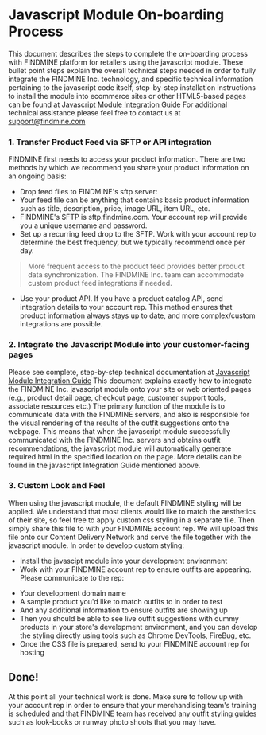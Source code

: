 # Javascript Module On-boarding Process

This document describes the steps to complete the on-boarding process with FINDMINE platform for retailers using the javascript module. These bullet point steps explain the overall technical steps needed in order to fully integrate the FINDMINE Inc. technology, and specific technical information pertaining to the javascript code itself, step-by-step installation instructions to install the module into ecommerce sites or other HTML5-based pages can be found at [Javascript Module Integration Guide](https://github.com/findmine/docs/blob/master/javascript-module-integration-guide.md) For additional technical assistance please feel free to contact us at [support@findmine.com](mailto://support@findmine.com)

### 1. Transfer Product Feed via SFTP or API integration
FINDMINE first needs to access your product information. There are two methods by which we recommend you share your product information on an ongoing basis: 
* Drop feed files to FINDMINE's sftp server:
 * Your feed file can be anything that contains basic product information such as title, description, price, image URL, item URL, etc. 
 * FINDMINE's SFTP is sftp.findmine.com. Your account rep will provide you a unique username and password. 
 * Set up a recurring feed drop to the SFTP. Work with your account rep to determine the best frequency, but we typically recommend once per day.   
> More frequent access to the product feed provides better product data synchronization. The FINDMINE Inc. team can accommodate custom product feed integrations if needed.

- Use your product API. If you have a product catalog API, send integration details to your account rep. This method ensures that product information always stays up to date, and more complex/custom integrations are possible. 

### 2. Integrate the Javascript Module into your customer-facing pages
Please see complete, step-by-step technical documentation at [Javascript Module Integration Guide](https://github.com/findmine/docs/blob/master/javascript-module-integration-guide.md) This document explains exactly how to integrate the FINDMINE Inc. javascript module onto your site or web oriented pages (e.g., product detail page, checkout page, customer support tools, associate resources etc.) The primary function of the module is to communicate data with the FINDMINE  servers, and also is responsible for the visual rendering of the results of the outfit suggestions onto the webpage. This means that when the javascript module successfully communicated with the FINDMINE Inc. servers and obtains outfit recommendations, the javascript module will automatically generate required html in the specified location on the page. More details can be found in the javascript Integration Guide mentioned above.

### 3.  Custom Look and Feel
When using the javascript module, the default FINDMINE styling will be applied. We understand that most clients would like to match the aesthetics of their site, so feel free to apply custom css styling in a separate file. Then simply share this file to with your FINDMINE account rep. We will upload this file onto our Content Delivery Network and serve the file together with the javascript module. In order to develop custom styling:
- Install the javascipt module into your development environment
- Work with your FINDMINE account rep to ensure outfits are appearing. Please communicate to the rep:
 * Your development domain name
 * A sample product you'd like to match outfits to in order to test
 * And any additional information to ensure outfits are showing up 
* Then you should be able to see live outfit suggestions with dummy products in your store's development environment, and you can develop the styling directly using tools such as Chrome DevTools, FireBug, etc. 
* Once the CSS file is prepared, send to your FINDMINE account rep for hosting 

## Done!
At this point all your technical work is done. Make sure to follow up with your account rep in order to ensure that your merchandising team's training is scheduled and that FINDMINE team has received any outfit styling guides such as look-books or runway photo shoots that you may have.

